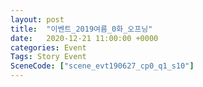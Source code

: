 ```yaml
---
layout: post
title:  "이벤트_2019여름_0화_오프닝"
date:   2020-12-21 11:00:00 +0000
categories: Event
Tags: Story Event
SceneCode: ["scene_evt190627_cp0_q1_s10"]
---
```

